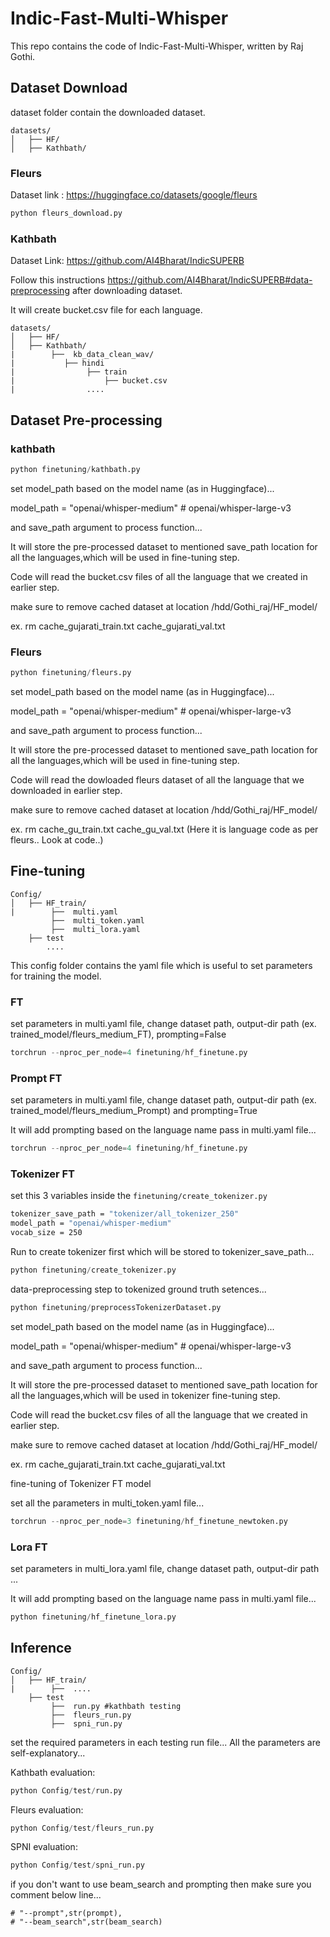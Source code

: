 # Indic-Fast-Multi-Whisper

This repo contains the code of Indic-Fast-Multi-Whisper, written by Raj Gothi.

## Dataset Download

dataset folder contain the downloaded dataset.
```
datasets/
│   ├── HF/
│   ├── Kathbath/     
```

### Fleurs

Dataset link : https://huggingface.co/datasets/google/fleurs

```python
python fleurs_download.py
```

### Kathbath

Dataset Link: https://github.com/AI4Bharat/IndicSUPERB

Follow this instructions https://github.com/AI4Bharat/IndicSUPERB#data-preprocessing after downloading dataset.

It will create bucket.csv file for each language.

```
datasets/
│   ├── HF/
│   ├── Kathbath/
|        ├──  kb_data_clean_wav/
|           ├── hindi
|                ├── train 
|                    ├── bucket.csv
|                ....
```

## Dataset Pre-processing

### kathbath

```python
python finetuning/kathbath.py
```

set model_path based on the model name (as in Huggingface)...

model_path = "openai/whisper-medium" # openai/whisper-large-v3


and save_path argument to process function...

It will store the pre-processed dataset to mentioned save_path location for all the languages,which will be used in fine-tuning step.

Code will read the bucket.csv files of all the language that we created in earlier step.

make sure to remove cached dataset at location /hdd/Gothi_raj/HF_model/

ex. rm cache_gujarati_train.txt cache_gujarati_val.txt


### Fleurs

```python
python finetuning/fleurs.py
```

set model_path based on the model name (as in Huggingface)...

model_path = "openai/whisper-medium" # openai/whisper-large-v3


and save_path argument to process function...

It will store the pre-processed dataset to mentioned save_path location for all the languages,which will be used in fine-tuning step.

Code will read the dowloaded fleurs dataset of all the language that we downloaded in earlier step.

make sure to remove cached dataset at location /hdd/Gothi_raj/HF_model/

ex. rm cache_gu_train.txt cache_gu_val.txt
(Here it is language code as per fleurs.. Look at code..)


## Fine-tuning

```
Config/
│   ├── HF_train/
|        ├──  multi.yaml
         ├──  multi_token.yaml
         ├──  multi_lora.yaml
    ├── test
        ....
```

This config folder contains the yaml file which is useful to set parameters for training the model.

### FT

set parameters in multi.yaml file, change dataset path, output-dir path (ex. trained_model/fleurs_medium_FT), prompting=False

```python
torchrun --nproc_per_node=4 finetuning/hf_finetune.py
```


### Prompt FT

set parameters in multi.yaml file, change dataset path, output-dir path (ex. trained_model/fleurs_medium_Prompt) and prompting=True

It will add prompting based on the language name pass in multi.yaml file...

```python
torchrun --nproc_per_node=4 finetuning/hf_finetune.py
```


### Tokenizer FT

set this 3 variables inside the ```finetuning/create_tokenizer.py```

```bash
tokenizer_save_path = "tokenizer/all_tokenizer_250"
model_path = "openai/whisper-medium"
vocab_size = 250
```

Run to create tokenizer first which will be stored to tokenizer_save_path...

```python
python finetuning/create_tokenizer.py
```

data-preprocessing step to tokenized ground truth setences...

```python
python finetuning/preprocessTokenizerDataset.py
```

set model_path based on the model name (as in Huggingface)...

model_path = "openai/whisper-medium" # openai/whisper-large-v3

and save_path argument to process function...

It will store the pre-processed dataset to mentioned save_path location for all the languages,which will be used in tokenizer fine-tuning step.

Code will read the bucket.csv files of all the language that we created in earlier step.

make sure to remove cached dataset at location /hdd/Gothi_raj/HF_model/

ex. rm cache_gujarati_train.txt cache_gujarati_val.txt


fine-tuning of Tokenizer FT model

set all the parameters in multi_token.yaml file...

```python
torchrun --nproc_per_node=3 finetuning/hf_finetune_newtoken.py
```

### Lora FT

set parameters in multi_lora.yaml file, change dataset path, output-dir path ...

It will add prompting based on the language name pass in multi.yaml file...

```python
python finetuning/hf_finetune_lora.py
```


## Inference


```
Config/
│   ├── HF_train/
|        ├──  ....
    ├── test
         ├──  run.py #kathbath testing
         ├──  fleurs_run.py
         ├──  spni_run.py
```

set the required parameters in each testing run file... All the parameters are self-explanatory...

Kathbath evaluation:

```python
python Config/test/run.py
```

Fleurs evaluation:

```python
python Config/test/fleurs_run.py
```

SPNI evaluation:

```python
python Config/test/spni_run.py
```

if you don't want to use beam_search and prompting then make sure you comment below line...

    # "--prompt",str(prompt),
    # "--beam_search",str(beam_search)